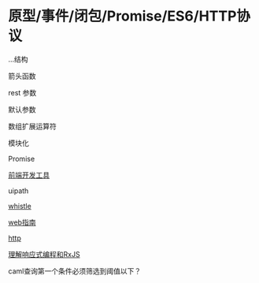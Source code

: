 # 原型/事件/闭包/Promise/ES6/HTTP协议

...结构

箭头函数

rest 参数

默认参数

数组扩展运算符

模块化

Promise

[前端开发工具](https://segmentfault.com/a/1190000017515552)

uipath



[whistle](https://cloud.tencent.com/developer/article/1334698)

[web指南](https://segmentfault.com/a/1190000017525953)

[http](https://segmentfault.com/a/1190000017514417)

[理解响应式编程和RxJS](https://www.jianshu.com/p/4244e527c838)

caml查询第一个条件必须筛选到阈值以下？